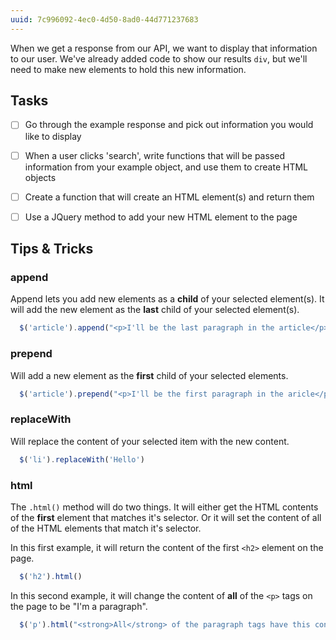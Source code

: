 ```yaml
---
uuid: 7c996092-4ec0-4d50-8ad0-44d771237683
---
```



When we get a response from our API, we want to display that information to our user. We've already added code to show our results `div`, but we'll need to make new elements to hold this new information.

## Tasks
<!--
  I want them to slowly add pieces of information from the example object to the page
  it's difficult to be specific here without telling them exactly what to do for each
  different project.
-->

- [ ] Go through the example response and pick out information you would like to display
- [ ] When a user clicks 'search', write functions that will be passed information from your example object, and use them to create HTML objects
- [ ] Create a function that will create an HTML element(s) and return them
- [ ] Use a JQuery method to add your new HTML element to the page


## Tips & Tricks

### append

Append lets you add new elements as a **child** of your selected element(s). It will
add the new element as the **last** child of your selected element(s).

```javascript
  $('article').append("<p>I'll be the last paragraph in the article</p>")
```

### prepend
Will add a new element as the **first** child of your selected elements.

```javascript
  $('article').prepend("<p>I'll be the first paragraph in the aricle</p>")
```

### replaceWith
Will replace the content of your selected item with the new content.

```javascript
  $('li').replaceWith('Hello')
```

### html
The `.html()` method will do two things. It will either get the HTML contents of the **first** element that matches it's selector. Or it will set the content of all of the HTML elements that match it's selector.

In this first example, it will return the content of the first `<h2>` element on the page.
```javascript
  $('h2').html()
```

In this second example, it will change the content of **all** of the `<p>` tags on the page to be "I'm a paragraph".

```javascript
  $('p').html("<strong>All</strong> of the paragraph tags have this content")
```
